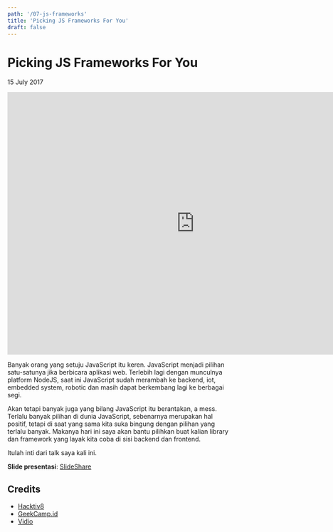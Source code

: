 ```yaml
---
path: '/07-js-frameworks'
title: 'Picking JS Frameworks For You'
draft: false
---
```


# Picking JS Frameworks For You

15 July 2017

<iframe width="840" height="590" src="https://www.youtube.com/embed/XYPr_Yg_SBI" frameborder="0" allowfullscreen></iframe>

Banyak orang yang setuju JavaScript itu keren. JavaScript menjadi pilihan satu-satunya jika berbicara aplikasi web. Terlebih lagi dengan munculnya platform NodeJS, saat ini JavaScript sudah merambah ke backend, iot, embedded system, robotic dan masih dapat berkembang lagi ke berbagai segi.

Akan tetapi banyak juga yang bilang JavaScript itu berantakan, a mess. Terlalu banyak pilihan di dunia JavaScript, sebenarnya merupakan hal positif, tetapi di saat yang sama kita suka bingung dengan pilihan yang terlalu banyak. Makanya hari ini saya akan bantu pilihkan buat kalian library dan framework yang layak kita coba di sisi backend dan frontend.

Itulah inti dari talk saya kali ini.

**Slide presentasi**: [SlideShare](https://www.slideshare.net/rizafahmi/picking-javascript-framework-in-2017-geekcamp)


## Credits

* [Hacktiv8](https://hacktiv8.com/)
* [GeekCamp.id](http://geekcamp.id)
* [Vidio](https://www.vidio.com/watch/793713-picking-a-js-frameworks-in-2017-riza-fahmi)
